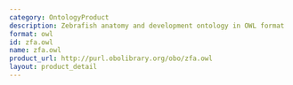 ```yaml
---
category: OntologyProduct
description: Zebrafish anatomy and development ontology in OWL format
format: owl
id: zfa.owl
name: zfa.owl
product_url: http://purl.obolibrary.org/obo/zfa.owl
layout: product_detail
---
```

